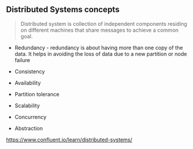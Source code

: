 ## Distributed Systems concepts

> Distributed system is collection of independent components residing on different machines that share messages to achieve a common goal.

* Redundancy - redundancy is about having more than one copy of the data. It helps in avoiding the loss of data due to a new partition or node failure

* Consistency
* Availability
* Partition tolerance
* Scalability
* Concurrency
* Abstraction

https://www.confluent.io/learn/distributed-systems/
